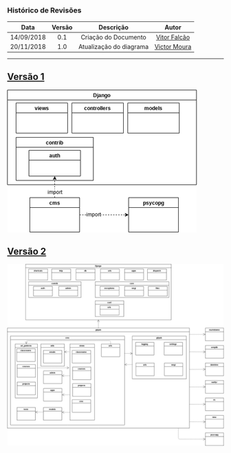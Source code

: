 ### Histórico de Revisões

| Data       | Versão | Descrição            |         Autor             |
|:----------:|:------:|:--------------------:|:-------------------------:|
| 14/09/2018 | 0.1 | Criação do Documento  | [Vitor Falcão](https://github.com/vitorfhc) |
| 20/11/2018 | 1.0 | Atualização do diagrama  | [Victor Moura](https://github.com/victorcmoura) |

---

## [Versão 1](https://github.com/Desenho2018-2-GitPub/docs/blob/master/docs/images/packages_diagramV2.png)
![diagrama-pacotes-v1](https://github.com/Desenho2018-2-GitPub/docs/blob/master/docs/images/packages_diagram.png?raw=true)


## [Versão 2](https://github.com/Desenho2018-2-GitPub/docs/blob/master/docs/images/packages_diagramV2.png)
![diagrama-pacotes-v2](https://github.com/Desenho2018-2-GitPub/docs/blob/master/docs/images/packages_diagramV2.png?raw=true)
